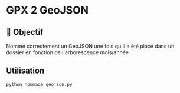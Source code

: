 # GPX 2 GeoJSON

## 🎯 Objectif

Nommé correctement un GeoJSON une fois qu'il a été placé dans un dossier en fonction de l'arborescence mois/année

## Utilisation

```sh
python nommage_geojson.py
```